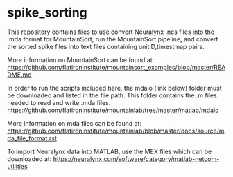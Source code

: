 # spike_sorting

This repository contains files to use convert Neuralynx .ncs files into the .mda format for MountainSort, run the MountainSort pipeline, and convert the sorted spike files into text files containing unitID,timestmap pairs. 

More information on MountainSort can be found at: https://github.com/flatironinstitute/mountainsort_examples/blob/master/README.md

In order to run the scripts included here, the mdaio (link below) folder must be downloaded and listed in the file path. This folder contains the .m files needed to read and write .mda files.
https://github.com/flatironinstitute/mountainlab/tree/master/matlab/mdaio

More information on mda files can be found at: https://github.com/flatironinstitute/mountainlab/blob/master/docs/source/mda_file_format.rst

To import Neuralynx data into MATLAB, use the MEX files which can be downloaded at: https://neuralynx.com/software/category/matlab-netcom-utilities
